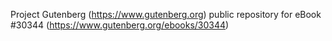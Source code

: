 Project Gutenberg (https://www.gutenberg.org) public repository for eBook #30344 (https://www.gutenberg.org/ebooks/30344)
